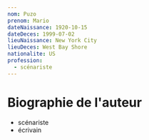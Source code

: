 ```yaml
---
nom: Puzo
prenom: Mario
dateNaissance: 1920-10-15
dateDeces: 1999-07-02
lieuNaissance: New York City
lieuDeces: West Bay Shore
nationalite: US
profession:
  - scénariste
---
```


# Biographie de l'auteur

- scénariste
- écrivain
